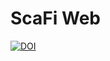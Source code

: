 # ScaFi Web #
[![DOI](https://zenodo.org/badge/340867650.svg)](https://zenodo.org/badge/latestdoi/340867650)
